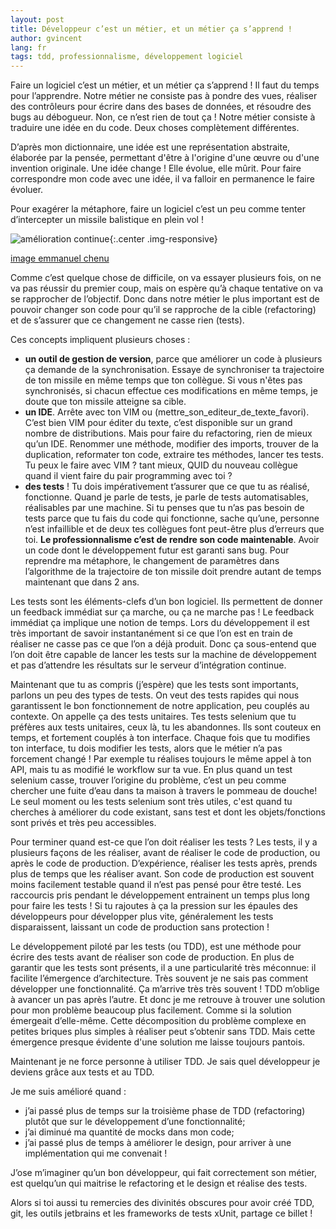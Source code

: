 ```yaml
---
layout: post
title: Développeur c’est un métier, et un métier ça s’apprend !
author: gvincent
lang: fr
tags: tdd, professionnalisme, développement logiciel
---
```

Faire un logiciel c’est un métier, et un métier ça s’apprend ! Il faut du temps pour l’apprendre. Notre métier ne consiste pas à pondre des vues, réaliser des contrôleurs pour écrire dans des bases de données, et résoudre des bugs au débogueur. Non, ce n’est rien de tout ça !
Notre métier consiste à traduire une idée en du code. Deux choses complètement différentes.

<!--more-->

D’après mon dictionnaire, une idée est une représentation abstraite, élaborée par la pensée, permettant d'être à l'origine d'une œuvre ou d'une invention originale.
Une idée change ! Elle évolue, elle mûrit. Pour faire correspondre mon code avec une idée, il va falloir en permanence le faire évoluer.  

Pour exagérer la métaphore, faire un logiciel c’est un peu comme tenter d’intercepter un missile balistique en plein vol !


![amélioration continue](https://lh6.googleusercontent.com/-uC-Ux0yeR9Q/U5sjsljFBPI/AAAAAAAAPFs/d7LAEzpHxGM/w1016-h651-no/Capture+d%2527e%25CC%2581cran+2014-06-13+17.13.49.png){:.center .img-responsive}

[image emmanuel chenu](http://emmanuelchenu.blogspot.fr/)

Comme c’est quelque chose de difficile, on va essayer plusieurs fois, on ne va pas réussir du premier coup, mais on espère qu’à chaque tentative on va se rapprocher de l’objectif. Donc dans notre métier le plus important est de pouvoir changer son code pour qu’il se rapproche de la cible (refactoring) et de s’assurer que ce changement ne casse rien (tests).

Ces concepts impliquent plusieurs choses :

 *  **un outil de gestion de version**, parce que améliorer un code à plusieurs ça demande de la synchronisation. Essaye de synchroniser ta trajectoire de ton missile en même temps que ton collègue. Si vous n'êtes pas synchronisés, si chacun effectue ces modifications en même temps, je doute que ton missile atteigne sa cible.
 *  **un IDE**. Arrête avec ton VIM ou (mettre_son_editeur_de_texte_favori). C’est bien VIM pour éditer du texte, c’est disponible sur un grand nombre de distributions. Mais pour faire du refactoring, rien de mieux qu’un IDE. Renommer une méthode, modifier des imports, trouver de la duplication, reformater ton code, extraire tes méthodes, lancer tes tests. Tu peux le faire avec VIM ? tant mieux, QUID du nouveau collègue quand il vient faire du pair programming avec toi ?
 *  **des tests** ! Tu dois impérativement t’assurer que ce que tu as réalisé, fonctionne. Quand je parle de tests, je parle de tests automatisables, réalisables par une machine. Si tu penses que tu n’as pas besoin de tests parce que tu fais du code qui fonctionne, sache qu’une, personne n’est infaillible et de deux tes collègues font peut-être plus d’erreurs que toi. **Le professionnalisme c’est de rendre son code maintenable**. Avoir un code dont le développement futur est garanti sans bug. Pour reprendre ma métaphore, le changement de paramètres dans l’algorithme de la trajectoire de ton missile doit prendre autant de temps maintenant que dans 2 ans. 

Les tests sont les éléments-clefs d’un bon logiciel. Ils permettent de donner un feedback immédiat sur ça marche, ou ça ne marche pas !
Le feedback immédiat ça implique une notion de temps. Lors du développement il est très important de savoir instantanément si ce que l’on est en train de réaliser ne casse pas ce que l’on a déjà produit. Donc ça sous-entend que l’on doit être capable de lancer les tests sur la machine de développement et pas d’attendre les résultats sur le serveur d’intégration continue.

Maintenant que tu as compris (j’espère) que les tests sont importants, parlons un peu des types de tests. On veut des tests rapides qui nous garantissent le bon fonctionnement de notre application, peu couplés au contexte. On appelle ça des tests unitaires. Tes tests selenium que tu préfères aux tests unitaires, ceux là, tu les abandonnes. Ils sont couteux en temps, et fortement couplés à ton interface. Chaque fois que tu modifies ton interface, tu dois modifier les tests, alors que le métier n’a pas forcement changé ! Par exemple tu réalises toujours le même appel à ton API, mais tu as modifié le workflow sur ta vue. En plus quand un test selenium casse, trouver l’origine du problème, c’est un peu comme chercher une fuite d’eau dans ta maison à travers le pommeau de douche! Le seul moment ou les tests selenium sont très utiles, c'est quand tu cherches à améliorer du code existant, sans test et dont les objets/fonctions sont privés et très peu accessibles.

Pour terminer quand est-ce que l’on doit réaliser les tests ?
Les tests, il y a plusieurs façons de les réaliser, avant de réaliser le code de production, ou après le code de production. D’expérience, réaliser les tests après, prends plus de temps que les réaliser avant. Son code de production est souvent moins facilement testable quand il n’est pas pensé pour être testé. Les raccourcis pris pendant le développement entrainent un temps plus long pour faire les tests ! Si tu rajoutes à ça la pression sur les épaules des développeurs pour développer plus vite, généralement les tests disparaissent, laissant un code de production sans protection !

Le développement piloté par les tests (ou TDD), est une méthode pour écrire des tests avant de réaliser son code de production. En plus de garantir que les tests sont présents, il a une particularité très méconnue: il facilite l’émergence d’architecture. Très souvent je ne sais pas comment développer une fonctionnalité. Ça m’arrive très très souvent ! TDD m’oblige à avancer un pas après l’autre. Et donc je me retrouve à trouver une solution pour mon problème beaucoup plus facilement. Comme si la solution émergeait d’elle-même. Cette décomposition du problème complexe en petites briques plus simples à réaliser peut s’obtenir sans TDD. Mais cette émergence presque évidente d'une solution me laisse toujours pantois.

Maintenant je ne force personne à utiliser TDD. Je sais quel développeur je deviens grâce aux tests et au TDD. 

Je me suis amélioré quand :

 *  j’ai passé plus de temps sur la troisième phase de TDD (refactoring) plutôt que sur le développement d’une fonctionnalité;
 *  j’ai diminué ma quantité de mocks dans mon code;
 *  j’ai passé plus de temps à améliorer le design, pour arriver à une implémentation qui me convenait !

J’ose m’imaginer qu’un bon développeur, qui fait correctement son métier, est quelqu’un qui maitrise le refactoring et le design et réalise des tests.

Alors si toi aussi tu remercies des divinités obscures pour avoir créé TDD, git, les outils jetbrains et les frameworks de tests xUnit, partage ce billet !
